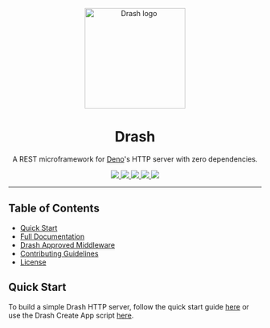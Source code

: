 <p align="center">
  <img height="200" src="https://drash.land/drash/assets/img/drash.svg" alt="Drash logo">
  <h1 align="center">Drash</h1>
</p>
<p align="center">A REST microframework for <a href="https://github.com/denoland/deno">Deno</a>'s HTTP server with zero dependencies.</p>
<p align="center">
  <a href="https://github.com/drashland/deno-drash/releases">
    <img src="https://img.shields.io/github/release/drashland/deno-drash.svg?color=bright_green&label=latest">
  </a>
  <a href="https://github.com/drashland/deno-drash/actions">
    <img src="https://img.shields.io/github/workflow/status/drashland/deno-drash/master?label=ci">
  </a>
  <a href="https://discord.gg/SgejNXq">
    <img src="https://img.shields.io/badge/chat-on%20discord-blue">
  </a>
  <a href="https://twitter.com/drash_land">
    <img src="https://img.shields.io/twitter/url?label=%40drash_land&style=social&url=https%3A%2F%2Ftwitter.com%2Fdrash_land">
  </a>
  <a href="https://rb.gy/vxmeed">
    <img src="https://img.shields.io/badge/Tutorials-YouTube-red">
  </a>
</p>

---

## Table of Contents
- [Quick Start](#quick-start)
- [Full Documentation](https://drash.land/drash)
- [Drash Approved Middleware](https://github.com/drashland/deno-drash-middleware)
- [Contributing Guidelines](https://github.com/drashland/.github/blob/master/CONTRIBUTING.md)
- [License](./LICENSE)

## Quick Start

To build a simple Drash HTTP server, follow the quick start guide [here](https://drash.land/drash/#/#quickstart) or use the Drash Create App script [here](https://drash.land/drash/#/tutorials/cli/create-app).
